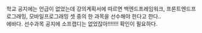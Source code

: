 학교 공지에는 언급이 없었는데  강의계획서에 따르면 백엔드프레임워크, 프론트엔드프로그래밍, 모바일프로그래밍 셋 중의 한 과목을 선수해야 한다고 한다..<br>
에바다. 선수과목 공지에 소프캡디는 없었잖아!!!!!!! 확인이 필요하다.
